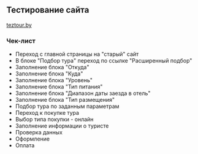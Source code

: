 ## **Тестирование сайта**
[teztour.by](https://www.teztour.by/)

### **Чек-лист**
* Переход с главной страницы на "старый" сайт
* В блоке "Подбор тура" переход по ссылке "Расширенный подбор"
* Заполнение блока "Откуда"
* Заполнение блока "Куда"
* Заполнение блока "Уровень"
* Заполнение блока "Тип питания"
* Заполнение блока "Диапазон даты заезда в отель"
* Заполнение блока "Тип размещения"
* Подбор тура по заданным параметрам
* Переход к покупке тура
* Выбор типа покупки - онлайн
* Заполнение информации о туристе
* Проверка данных
* Оформление
* Оплата



